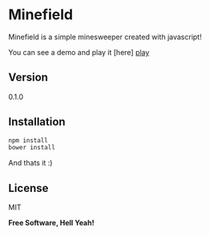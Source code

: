Minefield
=========

Minefield is a simple minesweeper created with javascript!

You can see a demo and play it [here] [play]

Version
----

0.1.0

Installation
--------------

```sh
npm install
bower install
```

And thats it :)

License
----

MIT


**Free Software, Hell Yeah!**

[play]:http://weslleyaraujo.github.io/minefield/
